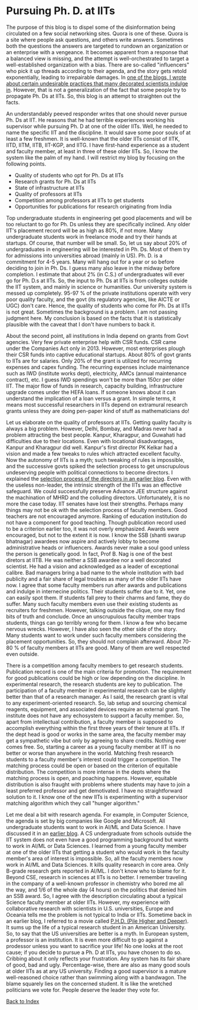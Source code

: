 # Pursuing Ph. D. at IITs

The purpose of this blog is to dispel some of the disinformation being circulated on a few social networking sites. Quora is one of these.
Quora is a site where people ask questions, and others write answers. Sometimes both the questions the answers are targeted to rundown an organization
or an enterprise with a vengeance. It becomes apparent from a response that a balanced view is missing, and the attempt is well-orchestrated 
to target a well-established organization with a bias. There are so-called "influencers" who pick it up threads according to their agenda, and the story 
gets retold exponentially, leading to irrepairable damages. In [one of the blogs, I wrote about certain undesirable practices that
many decorated scientists indulge in](../PhDstudents.md). However, that is not a generalization of the fact that some people try to propagate 
Ph. Ds at IITs. So, this blog is an attempt to straighten out the facts. 

An understandably peeved responder writes that one should never pursue Ph. Ds at IIT. He reasons that he had terrible 
experiences working his supervisor while pursuing Ph. D at one of the older IITs. Well, he needed to name the specific IIT and the discipline.
It would save some poor souls of at least a few freshmen. It is well-known that the older IITs consist of IITK, IITD, IITM, IITB, IIT-KGP, and IITG.
I have first-hand experience as a student and faculty member, at least in three of these older IITs. So, I know the system like the palm of my hand. 
I will restrict my blog by focusing on the following points.

- Quality of students who opt for Ph. Ds at IITs
- Research grants for Ph. Ds at IITs 
- State of infrastructure at IITs
- Quality of professors at IITs
- Competition among professors at IITs to get students
- Opportunities for publications for research originating from India

Top undergraduate students in engineering get good placements and will be too reluctant to go for Ph. Ds unless they are specifically inclined. 
Any older IIT's placement record will be as high as 80%, if not more. Many undergraduate students work in freelance mode and try their 
hands at startups. Of course, that number will be small. So, let us say about 20% of undergraduates in engineering will be interested in
Ph. Ds. Most of them try for admissions into universities abroad (mainly in US). Ph. D. is a commitment for 4-5 years. Many will hang out 
for a year or so before deciding to join in Ph. Ds. I guess many also leave in the midway before completion. I estimate that about 2% (in C.S.)
of undergraduates will ever go for Ph. D.s at IITs. So, the input to Ph. Ds at IITs is from colleges outside the IIT system, and mainly in science
or humanities. Our university system is messed up completely. 95-97 % of the private institutions operate with very poor quality faculty, and 
the govt (its regulatory agencies, like AICTE or UGC) don't care. Hence, the quality of students who come for Ph. Ds at IITs is not great. 
Sometimes the background is a problem. I am not passing judgment here. My conclusion is based on the facts that it is statistically plausible
with the caveat that I don't have numbers to back it.

About the second point, all institutions in India depend on grants from Govt agencies. Very few private enterprise help with CSR funds. CSR came
under the Companies Act only in 2013. However, most enterprises plough their CSR funds into captive educational startups.  About 80% of govt
grants to IITs are for salaries. Only 20% of the grant is utilized for recurring expenses and capex funding. The recurring expenses
include maintenance such as IWD (institute works dept), electricity, AMCs (annual maintenance contract), etc. I guess IWD spendings won't be more 
than 150cr per older IIT. The major flow of funds in research, capacity building, infrastructure upgrade comes under the HEFA loans. If 
someone knows about it can understand the implication of a loan versus a grant. In simple terms, it means most successful researchers in IITs 
depend on extramural research grants unless they are doing pen-paper kind of stuff as mathematicians do!

Let us elaborate on the quality of professors at IITs. Getting quality faculty is always a big problem. However, Delhi, Bombay, and Madras never
had a problem attracting the best people. Kanpur, Kharagpur, and Guwahati had difficulties due to their locations. Even with locational
disadvantages, Kanpur and Kharagpur did well. Kanpur's first director PK Kelkar had a vision and made a few tweaks to rules which attracted
excellent faculty. Now the autonomy of IITs is a myth; such tweaking of rules is impossible, and the successive govts spiked the selection process 
to get unscrupulous undeserving people with political connections to become directors.  I explained the 
[selection process of the directors in an earlier blog](../universityChiefExecutive.md). Even with the useless non-leader, the intrinsic strength 
of the IITs was an effective safeguard. We could successfully preserve Advance JEE structure against the machination of MHRD and the colluding
directors. Unfortunately, it is no more the case today. IIT senates have lost their strengths. Perhaps many things may not be ok with the 
selection process of faculty members. Good teachers are not encouraged anymore. Ranking of education institution do not have a component for
good teaching. Though publication record used to be a criterion earlier too, it was not overly emphasized. Awards were encouraged, but not to
the extent it is now. I know the SSB (shanti swarup bhatnagar) awardees now aspire and actively lobby to become administrative heads or 
influencers. Awards never make a soul good unless the person is genetically good. In fact, Prof B. Nag is one of the best diretors at IITB. He was 
neither a SSB awardee nor a well decorated scientist. He had a vision and acknowledged as a leader of exceptional calibre. Bad managers bring
a bad name to the whole institution with bad publicity and a fair share of legal troubles as many of the older IITs have now. I agree that some 
faculty members run after awards and publications and indulge in internecine politics. Their students suffer due to it. Yet, one 
can easily spot them. If students fall prey to their charms and fame, they do suffer. Many such faculty members even use their existing students
as recruiters for freshmen. However, talking outside the clique, one  may find bits of truth and conclude. Once an unscrupulous faculty member 
traps students, things can go terribly wrong for them. I know a few who became nervous wrecks. However, I have also seen the 
other side of the story. Many students want to work under such faculty members considering the placement opportunities. So, they should not complain 
afterward. About 70-80 % of faculty members at IITs are good. Many of them are well respected even outside. 

There is a competition among faculty members to get research students. Publication record is one of the main criteria for promotion.
The requirement for good publications could be high or low depending on the discipline. In experimental research, the research students are key
to publication. The participation of a faculty member in experimental research can be slightly better than that of a research manager. As I said, the
research grant is vital to any experiment-oriented research. So, lab setup and sourcing chemical reagents, equipment, and associated devices require
an external grant. The institute does not have any echosystem to support a faculty member. So, apart from intellectual contribution, a
faculty member is supposed to accomplish everything within the first three years of their tenure at IITs. If the dept head is good or works in the 
same area, the faculty member may get a sympathetic vibe but only by agreeing to share credits. Nothing ever comes free. So, starting a career as 
a young faculty member at IIT is no better or worse than anywhere in the world. Matching fresh research students to a faculty member's interest could 
trigger a competition. The matching process could be open or based on the criterion of equitable distribution. The competition is more intense in the
depts where the matching process is open, and poaching happens. However, equitable distribution is also fraught with
problems where students may have to join a least preferred professor and get demotivated. I have no straightforward solution to it. I know 
one of the new IITs is experimenting with a supervisor matching algorithm which they call "hunger algorithm."

Let me deal a bit with research agenda. For example, in Computer Science, the agenda is set by big companies like Google and Microsoft. 
All undergraduate students want to work in AI/ML and Data Science. I have discussed it in an [earlier blog](../AI-ML-DataScience.md). 
A CS undergraduate from schools outside the IIT system does not even have a good programming background but wants to work in AI/ML or Data 
Sciences. I learned from a young faculty member at one of the older IITs that getting a student who would work in the faculty member's area 
of interest is impossible. So, all the faculty members now work in AI/ML and Data Sciences. It kills quality research in core area. Only 
B-grade research gets reported in AI/ML. I don't know who to blame for it. Beyond CSE, research in sciences at IITs is no better. I remember 
traveling in the company of a well-known professor in chemistry who bored me all the way, and 1/6 of the whole day (4 hours) on the politics 
that denied him an SSB award. So, I agree with the description circulating about a typical Science faculty member at older IITs. However, my 
experience with collaborative research with scientists in U.S. universities, Europe and Oceania tells me the problem is not typical to India 
or IITs. Sometime back in an earlier blog, I referred to a movie called 
[P.H.D. (Pile Higher and Deeper)](https://www.youtube.com/watch?v=uMFKu8ies0c). It sums up the life of a typical research student in an 
American University. So, to say that the US universities are better is a myth. In European system, a professor is an institution. It is
even more difficult to go against a prodessor unless you want to sacrifice your life! No one looks at the root cause; if you decide to pursue a 
Ph. D at IITs, you have chosen to do so. Cribbing about it only reflects your frustration. Any system has its fair share of good, bad and ugly. 
Percentage-wise, there are also as many good souls at older IITs as at any US university. Finding a good supervisor is a mature well-reasoned 
choice rather than swimming along with a bandwagon. The blame squarely lies on the concerned student. It is like the wretched politicians 
we vote for. People deserve the leader they vote for.


[Back to Index](../index.md)

